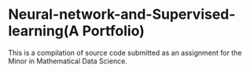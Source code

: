 # Neural-network-and-Supervised-learning(A Portfolio)
This is a compilation of source code submitted as an assignment for the Minor in Mathematical Data Science.
